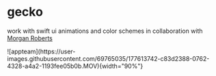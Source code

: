 # gecko
work with swift ui animations and color schemes
in collaboration with [Morgan Roberts](https://github.com/morgrob)


<div>
![appteam](https://user-images.githubusercontent.com/69765035/177613742-c83d2388-0762-4328-a4a2-1193fee05b0b.MOV){width="90%"}
  
